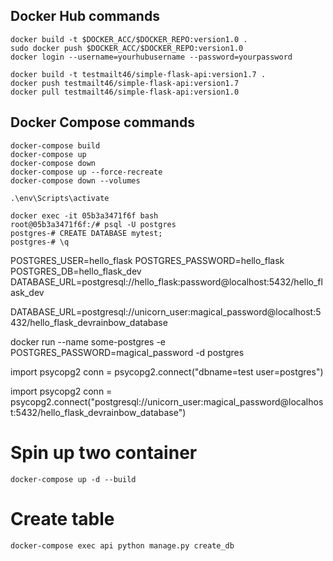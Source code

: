 
## Docker Hub commands
```
docker build -t $DOCKER_ACC/$DOCKER_REPO:version1.0 .
sudo docker push $DOCKER_ACC/$DOCKER_REPO:version1.0
docker login --username=yourhubusername --password=yourpassword

docker build -t testmailt46/simple-flask-api:version1.7 .
docker push testmailt46/simple-flask-api:version1.7
docker pull testmailt46/simple-flask-api:version1.0
```

## Docker Compose commands
```
docker-compose build
docker-compose up
docker-compose down
docker-compose up --force-recreate
docker-compose down --volumes
```

```
.\env\Scripts\activate
```

```
docker exec -it 05b3a3471f6f bash
root@05b3a3471f6f:/# psql -U postgres
postgres-# CREATE DATABASE mytest;
postgres-# \q
```


POSTGRES_USER=hello_flask
POSTGRES_PASSWORD=hello_flask
POSTGRES_DB=hello_flask_dev
DATABASE_URL=postgresql://hello_flask:password@localhost:5432/hello_flask_dev

DATABASE_URL=postgresql://unicorn_user:magical_password@localhost:5432/hello_flask_devrainbow_database



docker run --name some-postgres -e POSTGRES_PASSWORD=magical_password -d postgres


import psycopg2
conn = psycopg2.connect("dbname=test user=postgres")

import psycopg2
conn = psycopg2.connect("postgresql://unicorn_user:magical_password@localhost:5432/hello_flask_devrainbow_database")


# Spin up two container
```
docker-compose up -d --build
```

# Create table

```
docker-compose exec api python manage.py create_db
```
